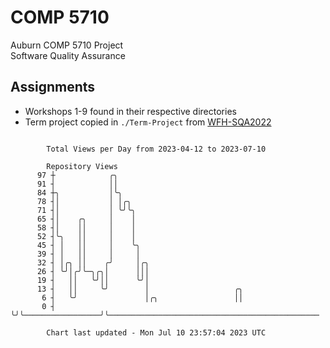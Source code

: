 # COMP 5710
Auburn COMP 5710 Project  
Software Quality Assurance

## Assignments
- Workshops 1-9 found in their respective directories
- Term project copied in `./Term-Project` from [WFH-SQA2022](https://github.com/wumphlett/WFH-SQA2022-AUBURN)

```

        Total Views per Day from 2023-04-12 to 2023-07-10

        Repository Views
      97 ┼            ╭╮
      91 ┤            ││
      84 ┼╮           │╰╮
      78 ┤│           │ │╭╮
      71 ┤│           │ ╰╯╰╮
      65 ┤│    ╭╮     │    │
      58 ┤│    ││     │    │
      52 ┤╰╮   ││     │    │
      45 ┤ │   ││     │    ╰╮
      39 ┤ │   ││     │     │
      32 ┤ │╭╮ ││    ╭╯     │╭╮
      26 ┤ ╰╯│╭╯╰─╮╭╮│      │││
      19 ┤   ││   ╰╯││      ╰╯│
      13 ┤   ││     ╰╯        │                   ╭╮
       6 ┤   ╰╯               │╭╮                 ││
       0 ┤                    ╰╯╰─────────────────╯╰───────────────────────────────────────────────

        Chart last updated - Mon Jul 10 23:57:04 2023 UTC
        
```

